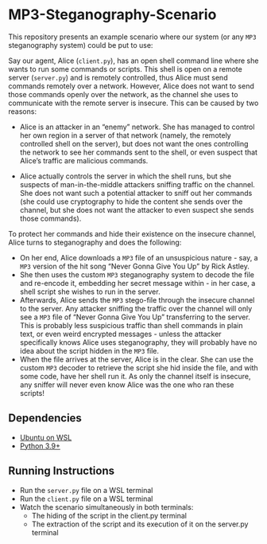 # MP3-Steganography-Scenario
This repository presents an example scenario where our system (or any `MP3` steganography system) could be put to use:


Say our agent, Alice (`client.py`), has an open shell command line where she wants to run some commands or scripts. This
shell is open on a remote server (`server.py`) and is remotely controlled, thus Alice must send commands remotely over a
network. However, Alice does not want to send those commands openly over the network, as the channel she uses to
communicate with the remote server is insecure. This can be caused by two reasons: 

* Alice is an attacker in an “enemy” network. She has managed to control her own region in a server of that network (namely, the remotely controlled shell on
the server), but does not want the ones controlling the network to see her commands sent to the shell, or even suspect
that Alice’s traffic are malicious commands.

* Alice actually controls the server in which the shell runs, but she suspects of man-in-the-middle attackers sniffing traffic on the channel. She does not want such a potential attacker to
sniff out her commands (she could use cryptography to hide the content she sends over the channel, but she does not want
the attacker to even suspect she sends those commands). 

To protect her commands and hide their existence on the insecure
channel, Alice turns to steganography and does the following:
* On her end, Alice downloads a `MP3` file of an unsuspicious nature - say, a `MP3`
version of the hit song “Never Gonna Give You Up” by Rick Astley. 
* She then uses the custom `MP3` steganography system to
decode the file and re-encode it, embedding her secret message within - in her case, a shell script she wishes to run in
the server.
* Afterwards, Alice sends the `MP3` stego-file through the insecure channel to the server. Any attacker sniffing the
traffic over the channel will only see a `MP3` file of “Never Gonna Give You Up” transferring to the server. This is
probably less suspicious traffic than shell commands in plain text, or even weird encrypted messages - unless the
attacker specifically knows Alice uses steganography, they will probably have no idea about the script hidden in the `MP3`
file. 
* When the file arrives at the server, Alice is in the clear. She can use the custom `MP3` decoder to retrieve the
script she hid inside the file, and with some code, have her shell run it. As only the channel itself is insecure, any
sniffer will never even know Alice was the one who ran these scripts!


## Dependencies
* [Ubuntu on WSL](https://ubuntu.com/wsl)
* [Python 3.9+](https://www.python.org/downloads/)

## Running Instructions
* Run the `server.py` file on a WSL terminal
* Run the `client.py` file on a WSL terminal
* Watch the scenario simultaneously in both terminals:
  * The hiding of the script in the client.py terminal
  * The extraction of the script and its execution of it on the server.py terminal
